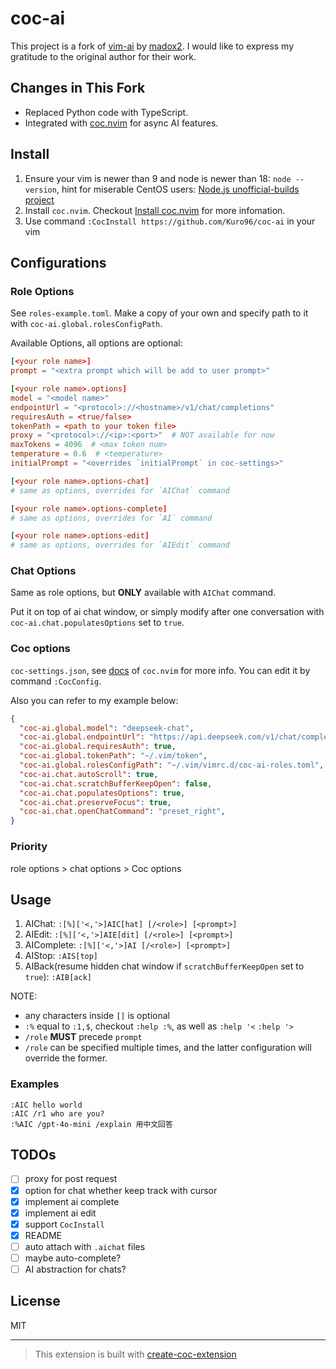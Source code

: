 # coc-ai

This project is a fork of [vim-ai](https://github.com/madox2/vim-ai) by [madox2](https://github.com/madox2).
I would like to express my gratitude to the original author for their work.

## Changes in This Fork

- Replaced Python code with TypeScript.
- Integrated with [coc.nvim](https://github.com/neoclide/coc.nvim) for async AI features.

## Install

1. Ensure your vim is newer than 9 and node is newer than 18: `node --version`,
hint for miserable CentOS users: [Node.js unofficial-builds project](https://github.com/nodejs/unofficial-builds?tab=readme-ov-file#local-installation)
2. Install `coc.nvim`. Checkout
 [Install coc.nvim](https://github.com/neoclide/coc.nvim/wiki/Install-coc.nvim)
 for more infomation.
3. Use command `:CocInstall https://github.com/Kuro96/coc-ai` in your vim

## Configurations

### Role Options

See `roles-example.toml`.
Make a copy of your own and specify path to it with `coc-ai.global.rolesConfigPath`.

Available Options, all options are optional:

```toml
[<your role name>]
prompt = "<extra prompt which will be add to user prompt>"

[<your role name>.options]
model = "<model name>"
endpointUrl = "<protocol>://<hostname>/v1/chat/completions"
requiresAuth = <true/false>
tokenPath = <path to your token file>
proxy = "<protocol>://<ip>:<port>"  # NOT available for now
maxTokens = 4096  # <max token num>
temperature = 0.6  # <temperature>
initialPrompt = "<overrides `initialPrompt` in coc-settings>"

[<your role name>.options-chat]
# same as options, overrides for `AIChat` command

[<your role name>.options-complete]
# same as options, overrides for `AI` command

[<your role name>.options-edit]
# same as options, overrides for `AIEdit` command
```

### Chat Options

Same as role options, but **ONLY** available with `AIChat` command.

Put it on top of ai chat window, or simply modify after one conversation
with `coc-ai.chat.populatesOptions` set to `true`.

### Coc options

`coc-settings.json`, see [docs](https://github.com/neoclide/coc.nvim/wiki/Using-the-configuration-file)
of `coc.nvim` for more info. You can edit it by command `:CocConfig`.

Also you can refer to my example below:

```json
{
  "coc-ai.global.model": "deepseek-chat",
  "coc-ai.global.endpointUrl": "https://api.deepseek.com/v1/chat/completions",
  "coc-ai.global.requiresAuth": true,
  "coc-ai.global.tokenPath": "~/.vim/token",
  "coc-ai.global.rolesConfigPath": "~/.vim/vimrc.d/coc-ai-roles.toml",
  "coc-ai.chat.autoScroll": true,
  "coc-ai.chat.scratchBufferKeepOpen": false,
  "coc-ai.chat.populatesOptions": true,
  "coc-ai.chat.preserveFocus": true,
  "coc-ai.chat.openChatCommand": "preset_right",
}
```

### Priority

role options > chat options > Coc options

## Usage

1. AIChat: `:[%]['<,'>]AIC[hat] [/<role>] [<prompt>]`
2. AIEdit: `:[%]['<,'>]AIE[dit] [/<role>] [<prompt>]`
3. AIComplete: `:[%]['<,'>]AI [/<role>] [<prompt>]`
4. AIStop: `:AIS[top]`
5. AIBack(resume hidden chat window if `scratchBufferKeepOpen` set to `true`): `:AIB[ack]`

NOTE:

- any characters inside `[]` is optional
- `:%` equal to `:1,$`, checkout `:help :%`, as well as `:help '<` `:help '>`
- `/role` **MUST** precede `prompt`
- `/role` can be specified multiple times, and the latter configuration will
 override the former.

### Examples

```viml
:AIC hello world
:AIC /r1 who are you?
:%AIC /gpt-4o-mini /explain 用中文回答
```

## TODOs

- [ ] proxy for post request
- [x] option for chat whether keep track with cursor
- [x] implement ai complete
- [x] implement ai edit
- [x] support `CocInstall`
- [x] README
- [ ] auto attach with `.aichat` files
- [ ] maybe auto-complete?
- [ ] AI abstraction for chats?

## License

MIT

---

> This extension is built with [create-coc-extension](https://github.com/fannheyward/create-coc-extension)
